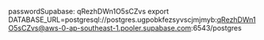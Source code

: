 passwordSupabase: qRezhDWn1O5sCZvs
export DATABASE_URL=postgresql://postgres.ugpobkfezsyvscjmjmyb:qRezhDWn1O5sCZvs@aws-0-ap-southeast-1.pooler.supabase.com:6543/postgres
